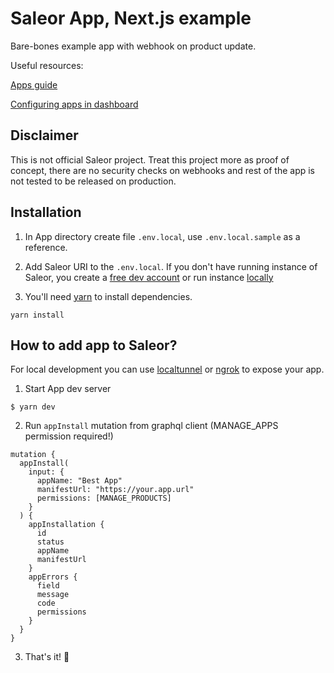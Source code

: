 # Saleor App, Next.js example

Bare-bones example app with webhook on product update.

Useful resources:

[Apps guide](https://docs.saleor.io/docs/3.x/developer/extending/apps/key-concepts)

[Configuring apps in dashboard](https://docs.saleor.io/docs/3.x/dashboard/apps)

## Disclaimer

This is not official Saleor project.
Treat this project more as proof of concept, there are no security checks on webhooks and rest of the app is not tested to be released on production.

## Installation



1. In App directory create file `.env.local`, use `.env.local.sample` as a reference.

2. Add Saleor URI to the `.env.local`. If you don't have running instance of Saleor, you create a [free dev account](https://cloud.saleor.io/)
   or run instance [locally](https://github.com/saleor/saleor-platform)
3. You'll need [yarn](https://yarnpkg.com/getting-started/install) to install dependencies.

```
yarn install
```

## How to add app to Saleor?

For local development you can use [localtunnel](https://github.com/localtunnel/localtunnel) or [ngrok](https://ngrok.com/) to expose your app.

1. Start App dev server

`$ yarn dev`

2. Run `appInstall` mutation from graphql client (MANAGE_APPS permission required!)

```
mutation {
  appInstall(
    input: {
      appName: "Best App"
      manifestUrl: "https://your.app.url"
      permissions: [MANAGE_PRODUCTS]
    }
  ) {
    appInstallation {
      id
      status
      appName
      manifestUrl
    }
    appErrors {
      field
      message
      code
      permissions
    }
  }
}
```

3. That's it! 🦄

